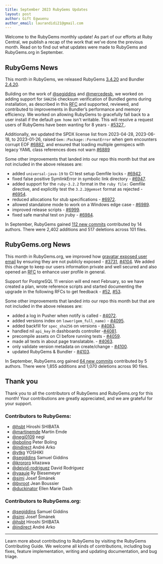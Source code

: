 ```yaml
---
title: September 2023 RubyGems Updates
layout: post
author: Gift Egwuenu
author_email: laurandidi21@gmail.com
---
```


Welcome to the RubyGems monthly update! As part of our efforts at Ruby Central, we publish a recap of the work that we’ve done the previous month. Read on to find out what updates were made to RubyGems and RubyGems.org in September.

## RubyGems News
This month in RubyGems, we released RubyGems [3.4.20](https://github.com/rubygems/rubygems/blob/master/CHANGELOG.md#3420--2023-09-27) and Bundler [2.4.20](https://github.com/rubygems/rubygems/blob/master/bundler/CHANGELOG.md#2420-september-27-2023).

Building on the work of [@segiddins](https://github.com/segiddins) and [@mercedesb](https://github.com/mercedesb), we worked on adding support for `SHA256` checksum verification of Bundled gems during installation, as described in this [RFC](https://github.com/rubygems/rfcs/pull/50) and supported, reviewed, and contributed to improvements in Bundler’s performance and memory efficiency. We worked on allowing RubyGems to gracefully fall back to a user install if the default `gem home` isn't writable. This will resolve a request users of RubyGems have been wanting for 8 years - [#5327 ](https://github.com/rubygems/rubygems/pull/5327). 

Additionally, we updated the SPDX license list from 2023-04-28,  2023-06-18, to 2023-01-26, raised `Gem::Package::FormatError` when gem encounters corrupt EOF [#6882](https://github.com/rubygems/rubygems/pull/6882), and ensured that loading multiple gemspecs with legacy YAML class references does not warn [#6889](https://github.com/rubygems/rubygems/pull/6889)

Some other improvements that landed into our repo this month but that are not included in the above releases are:

- added `universal-java-19` to CI test setup Gemfile locks - [#6942](https://github.com/rubygems/rubygems/pull/6942).
- fixed false positive SymlinkError in symbolic link directory - [#6947](https://github.com/rubygems/rubygems/pull/6947).
- added support for the `ruby-3.2.2` format in the `ruby file:` Gemfile directive, and explicitly test the `3.2.2@gemset` format as rejected - [#6954](https://github.com/rubygems/rubygems/pull/6954).
- reduced allocations for stub specifications - [#6972](https://github.com/rubygems/rubygems/pull/6972).
- allowed standalone mode to work on a Windows edge case - [#6989](https://github.com/rubygems/rubygems/pull/6989).
- improved release scripts - [#6999](https://github.com/rubygems/rubygems/pull/6999).
- fixed safe marshal test on jruby - [#6984](https://github.com/rubygems/rubygems/pull/6984).

In September, RubyGems gained [112 new commits](https://github.com/rubygems/rubygems/compare/master@%7B2023-09-01%7D...master@%7B2023-09-30%7D) contributed by 14 authors. There were 2,402 additions and 517 deletions across 101 files.

## RubyGems.org News

This month in RubyGems.org, we improved how [gravatar exposed user email](https://github.com/rubygems/rubygems.org/issues/3278) by ensuring they are not publicly exposed - [#3731](https://github.com/rubygems/rubygems.org/pull/3731), [#4104](https://github.com/rubygems/rubygems.org/pull/4104). We added this change to keep our users information private and well secured and also opened an [RFC](https://github.com/rubygems/rfcs/pull/51) to enhance user profile in general. 

Support for PostgreSQL 11 version will end next February, so we have created a plan, wrote reference scripts and started documenting the upgrade in the following RFCs to get feedback - [#52](https://github.com/rubygems/rfcs/pull/52 ), [#53](https://github.com/rubygems/rfcs/pull/53).

Some other improvements that landed into our repo this month but that are not included in the above releases are:

- added a log in Pusher when notify is called - [#4072](https://github.com/rubygems/rubygems.org/pull/4072).
- added versions index on `lower(gem_full_name)` - [#4095](https://github.com/rubygems/rubygems.org/pull/4095).
- added backfill for `spec_sha256` on versions - [#4083](https://github.com/rubygems/rubygems.org/pull/4083).
- handled nil `api_key` in dashboards controller -[#4081](https://github.com/rubygems/rubygems.org/pull/4081).
- precompile assets on CI before running tests - [#4059](https://github.com/rubygems/rubygems.org/pull/4059).
- made all texts in about page translatable. - [#4063](https://github.com/rubygems/rubygems.org/pull/4063).
- only validate version metadata on create/change - [#4100](https://github.com/rubygems/rubygems.org/pull/4100).
- updated RubyGems & Bundler - [#4103](https://github.com/rubygems/rubygems.org/pull/4103).

In September, RubyGems.org gained [64 new commits](https://github.com/rubygems/rubygems.org/compare/master@%7B2023-09-01%7D...master@%7B2023-09-30%7D) contributed by 5 authors. There were 1,855 additions and 1,070 deletions across 90 files.

## Thank you

Thank you to all the contributors of RubyGems and RubyGems.org for this month! Your contributions are greatly appreciated, and we are grateful for your support.

### Contributors to RubyGems:

- [@hsbt](https://github.com/hsbt) Hiroshi SHIBATA
- [@martinemde](https://github.com/martinemde) Martin Emde
- [@negi0109](https://github.com/negi0109) negi
- [@pboling](https://github.com/pboling) Peter Boling
- [@indirect](https://github.com/indirect) André Arko
- [@ytkg](https://github.com/ytkg) YOSHIKI
- [@segiddins](https://github.com/segiddins) Samuel Giddins
- [@krororo](https://github.com/krororo) kitazawa
- [@deivid-rodriguez](https://github.com/deivid-rodriguez) David Rodríguez
- [@yaauie](https://github.com/yaauie) Ry Biesemeyer
- [@simi](https://github.com/simi) Josef Šimánek
- [@byroot](https://github.com/byroot) Jean Boussier
- [@duckinator](https://github.com/duckinator) Ellen Marie Dash

### Contributors to RubyGems.org:

- [@segiddins](https://github.com/segiddins) Samuel Giddins
- [@simi](https://github.com/simi) Josef Šimánek
- [@hsbt](https://github.com/hsbt) Hiroshi SHIBATA
- [@indirect](https://github.com/indirect) André Arko

---
Learn more about contributing to RubyGems by visiting the RubyGems Contributing Guide. We welcome all kinds of contributions, including bug fixes, feature implementation, writing and updating documentation, and bug triage.